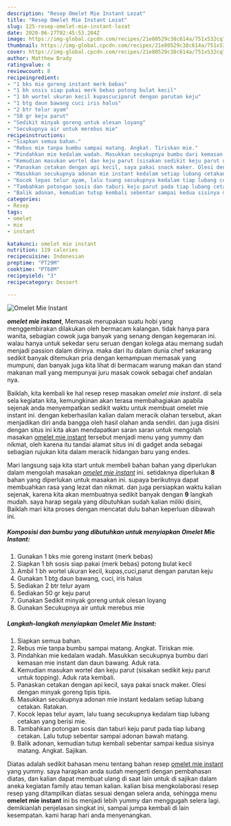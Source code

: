 ```yaml
---
description: "Resep Omelet Mie Instant Lezat"
title: "Resep Omelet Mie Instant Lezat"
slug: 125-resep-omelet-mie-instant-lezat
date: 2020-06-27T02:45:53.204Z
image: https://img-global.cpcdn.com/recipes/21e80529c38c614a/751x532cq70/omelet-mie-instant-foto-resep-utama.jpg
thumbnail: https://img-global.cpcdn.com/recipes/21e80529c38c614a/751x532cq70/omelet-mie-instant-foto-resep-utama.jpg
cover: https://img-global.cpcdn.com/recipes/21e80529c38c614a/751x532cq70/omelet-mie-instant-foto-resep-utama.jpg
author: Matthew Brady
ratingvalue: 4
reviewcount: 8
recipeingredient:
- "1 bks mie goreng instant merk bebas"
- "1 bh sosis siap pakai merk bebas potong bulat kecil"
- "1 bh wortel ukuran kecil kupascuciparut dengan parutan keju"
- "1 btg daun bawang cuci iris halus"
- "2 btr telur ayam"
- "50 gr keju parut"
- "Sedikit minyak goreng untuk olesan loyang"
- "Secukupnya air untuk merebus mie"
recipeinstructions:
- "Siapkan semua bahan."
- "Rebus mie tanpa bumbu sampai matang. Angkat. Tiriskan mie."
- "Pindahkan mie kedalam wadah. Masukkan secukupnya bumbu dari kemasan mie instant dan daun bawang. Aduk rata."
- "Kemudian masukan wortel dan keju parut (sisakan sedikit keju parut untuk topping). Aduk rata kembali."
- "Panaskan cetakan dengan api kecil, saya pakai snack maker. Olesi dengan minyak goreng tipis tipis."
- "Masukkan secukupnya adonan mie instant kedalam setiap lubang cetakan. Ratakan."
- "Kocok lepas telur ayam, lalu tuang secukupnya kedalam tiap lubang cetakan yang berisi mie."
- "Tambahkan potongan sosis dan taburi keju parut pada tiap lubang cetakan. Lalu tutup sebentar sampai adonan bawah matang."
- "Balik adonan, kemudian tutup kembali sebentar sampai kedua sisinya matang. Angkat. Sajikan."
categories:
- Resep
tags:
- omelet
- mie
- instant

katakunci: omelet mie instant 
nutrition: 119 calories
recipecuisine: Indonesian
preptime: "PT29M"
cooktime: "PT60M"
recipeyield: "3"
recipecategory: Dessert

---
```



![Omelet Mie Instant](https://img-global.cpcdn.com/recipes/21e80529c38c614a/751x532cq70/omelet-mie-instant-foto-resep-utama.jpg)

<b><i>omelet mie instant</i></b>, Memasak merupakan suatu hobi yang menggembirakan dilakukan oleh bermacam kalangan. tidak hanya para wanita, sebagian cowok juga banyak yang senang dengan kegemaran ini. walau hanya untuk sekedar seru seruan dengan kolega atau memang sudah menjadi passion dalam dirinya. maka dari itu dalam dunia chef sekarang sedikit banyak ditemukan pria dengan kemampuan memasak yang mumpuni, dan banyak juga kita lihat di bermacam warung makan dan stand makanan mall yang mempunyai juru masak cowok sebagai chef andalan nya.



Baiklah, kita kembali ke hal resep resep masakan <i>omelet mie instant</i>. di sela sela kegiatan kita, kemungkinan akan terasa membahagiakan apabila sejenak anda menyempatkan sedikit waktu untuk membuat omelet mie instant ini. dengan keberhasilan kalian dalam meracik olahan tersebut, akan menjadikan diri anda bangga oleh hasil olahan anda sendiri. dan juga disini dengan situs ini kita akan mendapatkan saran saran untuk mengolah masakan <u>omelet mie instant</u> tersebut menjadi menu yang yummy dan nikmat, oleh karena itu tandai alamat situs ini di gadget anda sebagai sebagian rujukan kita dalam meracik hidangan baru yang endes.


Mari langsung saja kita start untuk membeli bahan bahan yang diperlukan dalam mengolah masakan <u><i>omelet mie instant</i></u> ini. setidaknya diperlukan <b>8</b> bahan yang diperlukan untuk masakan ini. supaya berikutnya dapat membuahkan rasa yang lezat dan nikmat. dan juga persiapkan waktu kalian sejenak, karena kita akan membuatnya sedikit banyak dengan <b>9</b> langkah mudah. saya harap segala yang dibutuhkan sudah kalian miliki disini, Baiklah mari kita proses dengan mencatat dulu bahan keperluan dibawah ini.

<!--inarticleads1-->

##### Komposisi dan bumbu yang dibutuhkan untuk menyiapkan Omelet Mie Instant:

1. Gunakan 1 bks mie goreng instant (merk bebas)
1. Siapkan 1 bh sosis siap pakai (merk bebas) potong bulat kecil
1. Ambil 1 bh wortel ukuran kecil, kupas,cuci,parut dengan parutan keju
1. Gunakan 1 btg daun bawang, cuci, iris halus
1. Sediakan 2 btr telur ayam
1. Sediakan 50 gr keju parut
1. Gunakan Sedikit minyak goreng untuk olesan loyang
1. Gunakan Secukupnya air untuk merebus mie




<!--inarticleads2-->

##### Langkah-langkah menyiapkan Omelet Mie Instant:

1. Siapkan semua bahan.
1. Rebus mie tanpa bumbu sampai matang. Angkat. Tiriskan mie.
1. Pindahkan mie kedalam wadah. Masukkan secukupnya bumbu dari kemasan mie instant dan daun bawang. Aduk rata.
1. Kemudian masukan wortel dan keju parut (sisakan sedikit keju parut untuk topping). Aduk rata kembali.
1. Panaskan cetakan dengan api kecil, saya pakai snack maker. Olesi dengan minyak goreng tipis tipis.
1. Masukkan secukupnya adonan mie instant kedalam setiap lubang cetakan. Ratakan.
1. Kocok lepas telur ayam, lalu tuang secukupnya kedalam tiap lubang cetakan yang berisi mie.
1. Tambahkan potongan sosis dan taburi keju parut pada tiap lubang cetakan. Lalu tutup sebentar sampai adonan bawah matang.
1. Balik adonan, kemudian tutup kembali sebentar sampai kedua sisinya matang. Angkat. Sajikan.




Diatas adalah sedikit bahasan menu tentang bahan resep <u>omelet mie instant</u> yang yummy. saya harapkan anda sudah mengerti dengan pembahasan diatas, dan kalian dapat membuat ulang di saat lain untuk di sajikan dalam aneka kegiatan family atau teman kalian. kalian bisa mengkolaborasi resep resep yang ditampilkan diatas sesuai dengan selera anda, sehingga menu <b>omelet mie instant</b> ini bs menjadi lebih yummy dan menggugah selera lagi. demikianlah penjelasan singkat ini, sampai jumpa kembali di lain kesempatan. kami harap hari anda menyenangkan.
